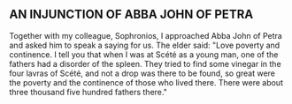 ## AN INJUNCTION OF ABBA JOHN OF PETRA

Together with my colleague, Sophronios, I approached Abba John of Petra and asked him to speak a saying for us. The elder said: "Love poverty and continence. I tell you that when I was at Scété as a young man, one of the fathers had a disorder of the spleen. They tried to find some vinegar in the four lavras of Scété, and not a drop was there to be found, so great were the poverty and the continence of those who lived there. There were about three thousand five hundred fathers there."
